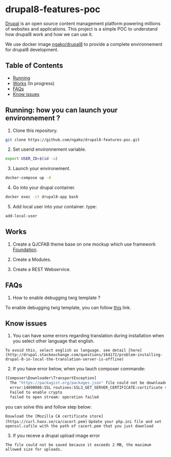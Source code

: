# drupal8-features-poc

[Drupal](https://www.drupal.org/home) is an open source content management platform powering millions of websites and applications.
This project is a simple POC to understand how drupal8 work and how we can use it.

We use docker image [ngako/drupal8](https://hub.docker.com/r/ngako/drupal8) to provide a complete environnement for drupal8 development.

## Table of Contents

* [Running](#running)
* [Works](#works) (In progress)
* [FAQs]("faqs)
* [Know issues](#know-issues)

## Running: how you can launch your environnement ?
1) Clone this repository.
```bash
git clone https://github.com/ngako/drupal8-features-poc.git
```
2) Set userid environnement variable.
```bash
export USER_ID=$(id -u)
```
3) Launch your environement.
```bash
docker-compose up -d 
```
4) Go into your drupal container.
```bash
docker exec -it drupal8-app bash
```
5) Add local user into your container.
type:
```bash
add-local-user
``` 

## Works

1) Create a QJCFAB theme base on one mockup which use framework [Foundation](http://foundation.zurb.com).

2) Create a Modules.

3) Create a REST Webservice.

## FAQs
1) How to enable debugging twig template ?

To enable debugging twig template, you can follow [this](https://www.chapterthree.com/blog/drupal-8-theming-setting-up-theme-debugging) link.


## Know issues
1) You can have some errors regarding translation during installation when you select other language that english.

`To evoid this. select english as language. see detail [here](http://drupal.stackexchange.com/questions/164172/problem-installing-drupal-8-in-local-the-translation-server-is-offline)`

2) If you have error below, when you lauch composer commande:
```bash
[Composer\Downloader\TransportException]                                                                                                     
  The "https://packagist.org/packages.json" file could not be downloaded: SSL operation failed with code 1. OpenSSL Error messages:            
  error:14090086:SSL routines:SSL3_GET_SERVER_CERTIFICATE:certificate verify failed                                                            
  Failed to enable crypto                                                                                                                      
  failed to open stream: operation failed
  ```
  
you can solve this and follow step below:

  `Douwload the [Mozilla CA certificate store](https://curl.haxx.se/ca/cacert.pem)`
  `Update your php.ini file and set openssl.cafile with the path of cacert.pem that you just download`

  3) If you receve a drupal upload image error 
  
  `The file could not be saved because it exceeds 2 MB, the maximum allowed size for uploads.`
